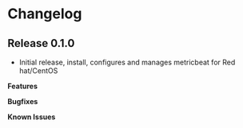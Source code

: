 # Changelog

## Release 0.1.0
- Initial release, install, configures and manages metricbeat for Red hat/CentOS

**Features**

**Bugfixes**

**Known Issues**
